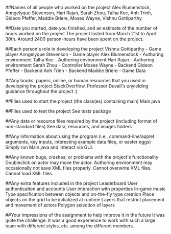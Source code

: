 ##Names of all people who worked on the project
Alex Blumenstock, Anngelyque Stevenson, Hari Rajan, Sarah Zhou, Talha Koc, Anh Trinh, Gideon Pfeffer, Maddie Briere, Moses Wayne, Vishnu Gottiparthy

##Date you started, date you finished, and an estimate of the number of hours worked on the project
The project lasted from March 21st to April 30th. Around 2400 person-hours have been spent on the project.

##Each person's role in developing the project
Vishnu Gottiparthy - Game player
Anngelyque Stevenson - Game player
Alex Blumenstock - Authoring environment
Talha Koc - Authoring environment
Hari Rajan - Authoring environment
Sarah Zhou - Controller
Moses Wayne - Backend
Gideon Pfeffer - Backend
Anh Trinh - Backend
Maddie Briere - Game Data


##Any books, papers, online, or human resources that you used in developing the project
StackOverflow, Professor Duvall's unyielding guidance throughout the project :)

##Files used to start the project (the class(es) containing main)
Main.java

##Files used to test the project
See tests package

##Any data or resource files required by the project (including format of non-standard files)
See data, resources, and images folders

##Any information about using the program (i.e., command-line/applet arguments, key inputs, interesting example data files, or easter eggs)
Simply run Main.java and interact via GUI.

##Any known bugs, crashes, or problems with the project's functionality
Doubleclick on actor may move the actor.
Authoring environment may occasionally not save XML files properly.
Cannot overwrite XML files.
Cannot load XML files.

##Any extra features included in the project
Leaderboard
User authentication and accounts
User interaction with properties
In-game music
Type specification between objects and on-the-fly type creation
Place objects on the grid to be initialized at runtime
Layers that restrict placement and movement of actors
Polygon selection of layers

##Your impressions of the assignment to help improve it in the future
It was quite the challenge. It was a good experience to work with such a large team with different styles, etc. among the different members.